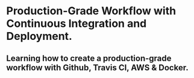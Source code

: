 # Production-Grade Workflow with Continuous Integration and Deployment.

## Learning how to create a production-grade workflow with Github, Travis CI, AWS & Docker.

